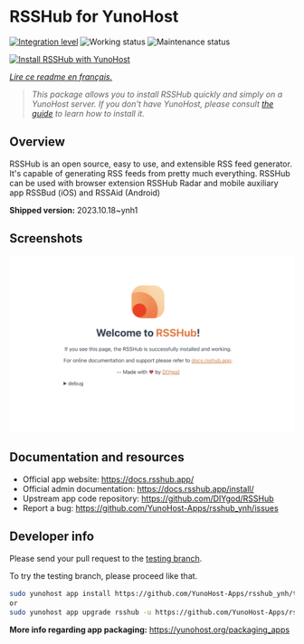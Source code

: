 <!--
N.B.: This README was automatically generated by https://github.com/YunoHost/apps/tree/master/tools/README-generator
It shall NOT be edited by hand.
-->

# RSSHub for YunoHost

[![Integration level](https://dash.yunohost.org/integration/rsshub.svg)](https://dash.yunohost.org/appci/app/rsshub) ![Working status](https://ci-apps.yunohost.org/ci/badges/rsshub.status.svg) ![Maintenance status](https://ci-apps.yunohost.org/ci/badges/rsshub.maintain.svg)

[![Install RSSHub with YunoHost](https://install-app.yunohost.org/install-with-yunohost.svg)](https://install-app.yunohost.org/?app=rsshub)

*[Lire ce readme en français.](./README_fr.md)*

> *This package allows you to install RSSHub quickly and simply on a YunoHost server.
If you don't have YunoHost, please consult [the guide](https://yunohost.org/#/install) to learn how to install it.*

## Overview

RSSHub is an open source, easy to use, and extensible RSS feed generator. It's capable of generating RSS feeds from pretty much everything. RSSHub can be used with browser extension RSSHub Radar and mobile auxiliary app RSSBud (iOS) and RSSAid (Android)


**Shipped version:** 2023.10.18~ynh1

## Screenshots

![Screenshot of RSSHub](./doc/screenshots/screenshot.png)

## Documentation and resources

* Official app website: <https://docs.rsshub.app/>
* Official admin documentation: <https://docs.rsshub.app/install/>
* Upstream app code repository: <https://github.com/DIYgod/RSSHub>
* Report a bug: <https://github.com/YunoHost-Apps/rsshub_ynh/issues>

## Developer info

Please send your pull request to the [testing branch](https://github.com/YunoHost-Apps/rsshub_ynh/tree/testing).

To try the testing branch, please proceed like that.

``` bash
sudo yunohost app install https://github.com/YunoHost-Apps/rsshub_ynh/tree/testing --debug
or
sudo yunohost app upgrade rsshub -u https://github.com/YunoHost-Apps/rsshub_ynh/tree/testing --debug
```

**More info regarding app packaging:** <https://yunohost.org/packaging_apps>
